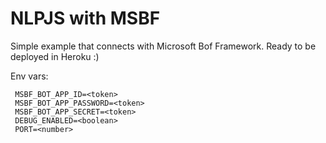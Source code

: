 NLPJS with MSBF
===============

Simple example that connects with Microsoft Bof Framework. Ready to be deployed in Heroku :)

Env vars:

```
 MSBF_BOT_APP_ID=<token>
 MSBF_BOT_APP_PASSWORD=<token>
 MSBF_BOT_APP_SECRET=<token>
 DEBUG_ENABLED=<boolean>
 PORT=<number>
```

